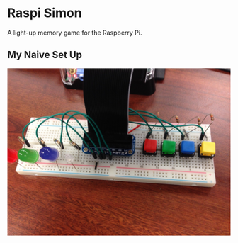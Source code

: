 # Raspi Simon

A light-up memory game for the Raspberry Pi.

## My Naive Set Up

![4 button simon on raspberry pi](simon.jpg)
